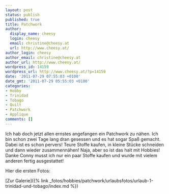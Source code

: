 ```yaml
---
layout: post
status: publish
published: true
title: Patchwork
author:
  display_name: cheesy
  login: cheesy
  email: christine@cheesy.at
  url: http://www.cheesy.at/
author_login: cheesy
author_email: christine@cheesy.at
author_url: http://www.cheesy.at/
wordpress_id: 14159
wordpress_url: http://www.cheesy.at/?p=14159
date: '2011-07-29 07:55:03 +0100'
date_gmt: '2011-07-29 05:55:03 +0100'
categories:
- Hobby
- Trinidad
- Tobago
- Quilt
- Patchwork
- Applique
comments: []
---
```

<!--:de-->Ich hab doch jetzt allen ernstes angefangen ein Patchwork zu nähen. Ich bin schon zwei Tage lang dran gesessen und es hat sogar Spaß gemacht. Dabei ist es schon pervers! Teure Stoffe kaufen, in kleine Stücke schneiden und dann wieder zusammennähen! Naja, aber so ist das halt mit Hobbies! Danke Conny musst ich nur ein paar Stoffe kaufen und wurde mit vielem anderen fertig ausgestattet!
Hier die ersten Fotos:
<!--:-->
[Zur Galerie]({% link _fotos/hobbies/patchwork/urlaubsfotos/urlaub-1-trinidad-und-tobago/index.md %})

